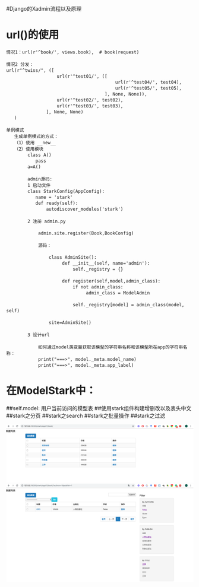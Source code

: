 #Django的Xadmin流程以及原理
# url()的使用

    情况1：url(r'^book/', views.book),  # book(request)

    情况2 分发：
    url(r"^twiss/", ([
                       url(r'^test01/', ([
                                             url(r'^test04/', test04),
                                             url(r'^test05/', test05),
                                         ], None, None)),
                       url(r'^test02/', test02),
                       url(r'^test03/', test03),
                   ], None, None)
       )

    单例模式
       生成单例模式的方式：
       （1）使用 __new__
       （2）使用模块
            class A()
               pass
            a=A()

            admin源码:
            1 启动文件
            class StarkConfig(AppConfig):
               name = 'stark'
               def ready(self):
                   autodiscover_modules('stark')

            2 注册 admin.py

                admin.site.register(Book,BookConfig)

                源码：

                    class AdminSite():
                         def __init__(self, name='admin'):
                             self._registry = {}

                         def register(self,model,admin_class):
                             if not admin_class:
                                  admin_class = ModelAdmin

                             self._registry[model] = admin_class(model, self)

                    site=AdminSite()

            3 设计url

                如何通过model类变量获取该模型的字符串名称和该模型所在app的字符串名称：
                print("===>", model._meta.model_name)
                print("===>", model._meta.app_label)

# 在ModelStark中：
##self.model: 用户当前访问的模型表
##使用stark组件构建增删改以及表头中文
##stark之分页
##stark之search
##stark之批量操作
##stark之过滤

![Image](https://github.com/HQCfly/XadminDemo/blob/master/img-folder/starkedit.png)
![Image](https://github.com/HQCfly/XadminDemo/blob/master/img-folder/filter.png)